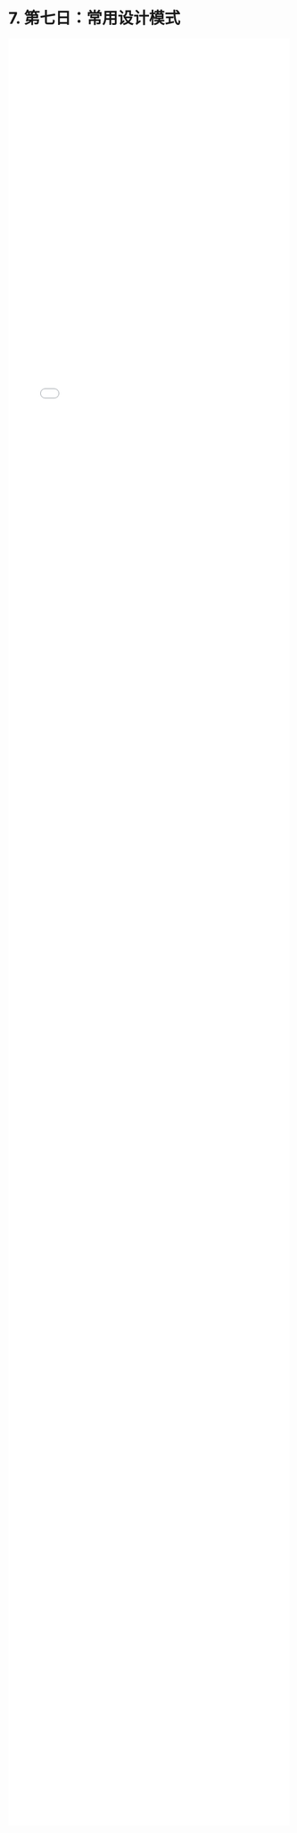 # 7. 第七日：常用设计模式
<div style="
    width: calc(100%);
    height: 80vh;
    margin-left: 0;">
<iframe class="iframe" style="height: 100%;
 width: 100%;
        border-width: 0px;" src="/tenDays/7. 第七日：常用设计模式.html">
</iframe>
</div>